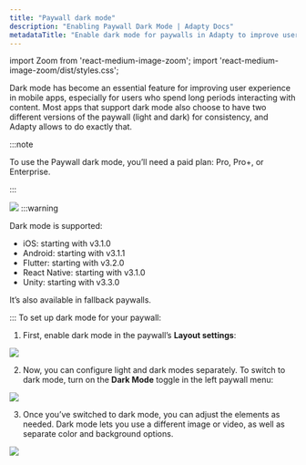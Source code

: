```yaml
---
title: "Paywall dark mode"
description: "Enabling Paywall Dark Mode | Adapty Docs"
metadataTitle: "Enable dark mode for paywalls in Adapty to improve user experience."
---
```


import Zoom from 'react-medium-image-zoom';
import 'react-medium-image-zoom/dist/styles.css';

Dark mode has become an essential feature for improving user experience in mobile apps, especially for users who spend long periods interacting with content. Most apps that support dark mode also choose to have two different versions of the paywall (light and dark) for consistency, and Adapty allows to do exactly that.

:::note

To use the Paywall dark mode, you’ll need a paid plan: Pro, Pro+, or Enterprise.

:::

<Zoom>
  <img src={require('./img/darkmode.webp').default}
  style={{
    border: 'none', /* border width and color */
    width: '400px', /* image width */
    display: 'block', /* for alignment */
    margin: '0 auto' /* center alignment */
  }}
/>
</Zoom>
:::warning

Dark mode is supported:

- iOS: starting with v3.1.0
- Android: starting with v3.1.1
- Flutter: starting with v3.2.0
- React Native: starting with v3.1.0
- Unity: starting with v3.3.0

It’s also available in fallback paywalls.

:::
  To set up dark mode for your paywall:

1. First, enable dark mode in the paywall’s **Layout settings**:

<Zoom>
  <img src={require('./img/dark-mode.webp').default}
  style={{
    border: 'none', /* border width and color */
    width: '700px', /* image width */
    display: 'block', /* for alignment */
    margin: '0 auto' /* center alignment */
  }}
/>
</Zoom>

2. Now, you can configure light and dark modes separately. To switch to dark mode, turn on the **Dark Mode** toggle in the left paywall menu:

<Zoom>
     <img src={require('./img/dark-mode-switch.webp').default}
     style={{
       border: 'none', /* border width and color */
       width: '700px', /* image width */
       display: 'block', /* for alignment */
       margin: '0 auto' /* center alignment */
     }}
     />
     </Zoom>

3. Once you’ve switched to dark mode, you can adjust the elements as needed. Dark mode lets you use a different image or video, as well as separate color and background options.

<Zoom>
  <img src={require('./img/dark-mode-done.webp').default}
  style={{
    border: 'none', /* border width and color */
    width: '700px', /* image width */
    display: 'block', /* for alignment */
    margin: '0 auto' /* center alignment */
  }}
  />
  </Zoom>

